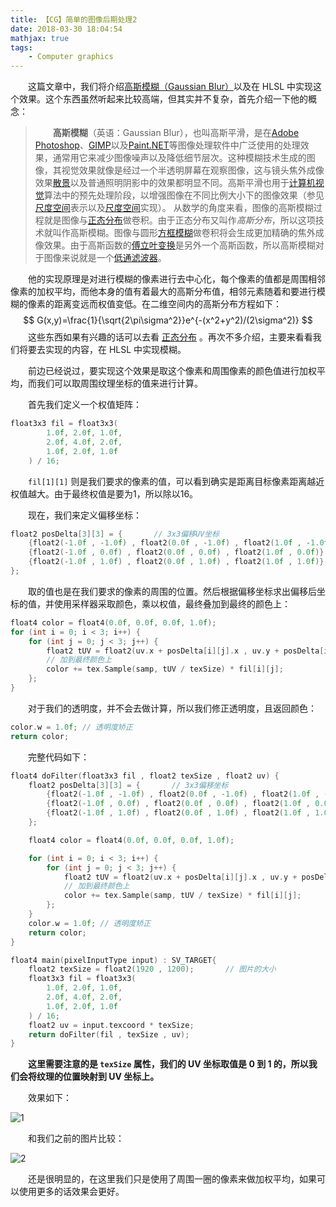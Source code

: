 ```yaml
---
title: 【CG】简单的图像后期处理2
date: 2018-03-30 18:04:54
mathjax: true
tags:
	- Computer graphics
---
```


&emsp;&emsp;这篇文章中，我们将介绍[高斯模糊（Gaussian Blur）](https://zh.wikipedia.org/wiki/%E9%AB%98%E6%96%AF%E6%A8%A1%E7%B3%8A)以及在 HLSL 中实现这个效果。这个东西虽然听起来比较高端，但其实并不复杂，首先介绍一下他的概念：

> &emsp;&emsp;**高斯模糊**（英语：Gaussian Blur），也叫高斯平滑，是在[Adobe Photoshop](https://zh.wikipedia.org/wiki/Adobe_Photoshop)、[GIMP](https://zh.wikipedia.org/wiki/GIMP)以及[Paint.NET](https://zh.wikipedia.org/wiki/Paint.NET)等图像处理软件中广泛使用的处理效果，通常用它来减少图像噪声以及降低细节层次。这种模糊技术生成的图像，其视觉效果就像是经过一个半透明屏幕在观察图像，这与镜头焦外成像效果[散景](https://zh.wikipedia.org/wiki/%E6%95%A3%E6%99%AF)以及普通照明阴影中的效果都明显不同。高斯平滑也用于[计算机视觉](https://zh.wikipedia.org/wiki/%E8%AE%A1%E7%AE%97%E6%9C%BA%E8%A7%86%E8%A7%89)算法中的预先处理阶段，以增强图像在不同比例大小下的图像效果（参见[尺度空间](https://zh.wikipedia.org/w/index.php?title=%E5%B0%BA%E5%BA%A6%E7%A9%BA%E9%97%B4&action=edit&redlink=1)表示以及[尺度空间](https://zh.wikipedia.org/w/index.php?title=%E5%B0%BA%E5%BA%A6%E7%A9%BA%E9%97%B4&action=edit&redlink=1)实现）。 从数学的角度来看，图像的高斯模糊过程就是图像与[正态分布](https://zh.wikipedia.org/wiki/%E6%AD%A3%E6%80%81%E5%88%86%E5%B8%83)做卷积。由于正态分布又叫作*高斯分布*，所以这项技术就叫作高斯模糊。图像与圆形[方框模糊](https://zh.wikipedia.org/w/index.php?title=%E6%96%B9%E6%A1%86%E6%A8%A1%E7%B3%8A&action=edit&redlink=1)做卷积将会生成更加精确的焦外成像效果。由于高斯函数的[傅立叶变换](https://zh.wikipedia.org/wiki/%E5%82%85%E7%AB%8B%E5%8F%B6%E5%8F%98%E6%8D%A2)是另外一个高斯函数，所以高斯模糊对于图像来说就是一个[低通滤波器](https://zh.wikipedia.org/wiki/%E4%BD%8E%E9%80%9A%E6%BB%A4%E6%B3%A2%E5%99%A8)。

<!--more-->

&emsp;&emsp;他的实现原理是对进行模糊的像素进行去中心化，每个像素的值都是周围相邻像素的加权平均，而他本身的值有着最大的高斯分布值，相邻元素随着和要进行模糊的像素的距离变远而权值变低。在二维空间内的高斯分布方程如下：
$$
G(x,y)=\frac{1}{\sqrt{2\pi\sigma^2}}e^{-(x^2+y^2)/(2\sigma^2)}
$$
&emsp;&emsp;这些东西如果有兴趣的话可以去看 [正态分布](https://zh.wikipedia.org/wiki/%E6%AD%A3%E6%80%81%E5%88%86%E5%B8%83) 。再次不多介绍，主要来看看我们将要去实现的内容，在 HLSL 中实现模糊。

&emsp;&emsp;前边已经说过，要实现这个效果是取这个像素和周围像素的颜色值进行加权平均，而我们可以取周围纹理坐标的值来进行计算。

&emsp;&emsp;首先我们定义一个权值矩阵：

```c++
float3x3 fil = float3x3(
		1.0f, 2.0f, 1.0f, 
		2.0f, 4.0f, 2.0f, 
		1.0f, 2.0f, 1.0f
	) / 16;
```

&emsp;&emsp;`fil[1][1]` 则是我们要求的像素的值，可以看到确实是距离目标像素距离越近权值越大。由于最终权值是要为1，所以除以16。

&emsp;&emsp;现在，我们来定义偏移坐标：

```c++
float2 posDelta[3][3] = {		// 3x3偏移UV坐标
	{float2(-1.0f , -1.0f) , float2(0.0f , -1.0f) , float2(1.0f , -1.0f)} ,
	{float2(-1.0f , 0.0f) , float2(0.0f , 0.0f) , float2(1.0f , 0.0f)},
	{float2(-1.0f , 1.0f) , float2(0.0f , 1.0f) , float2(1.0f , 1.0f)}
};
```

&emsp;&emsp;取的值也是在我们要求的像素的周围的位置。然后根据偏移坐标求出偏移后坐标的值，并使用采样器采取颜色，乘以权值，最终叠加到最终的颜色上：

```c++
float4 color = float4(0.0f, 0.0f, 0.0f, 1.0f);
for (int i = 0; i < 3; i++) {
	for (int j = 0; j < 3; j++) {
		float2 tUV = float2(uv.x + posDelta[i][j].x , uv.y + posDelta[i][j].y);
		// 加到最终颜色上
		color += tex.Sample(samp, tUV / texSize) * fil[i][j];
	};
}
```

&emsp;&emsp;对于我们的透明度，并不会去做计算，所以我们修正透明度，且返回颜色：

```c++
color.w = 1.0f;	// 透明度矫正
return color;
```

&emsp;&emsp;完整代码如下：

```c++
float4 doFilter(float3x3 fil , float2 texSize , float2 uv) {
	float2 posDelta[3][3] = {		// 3x3偏移坐标
		{float2(-1.0f , -1.0f) , float2(0.0f , -1.0f) , float2(1.0f , -1.0f)} ,
		{float2(-1.0f , 0.0f) , float2(0.0f , 0.0f) , float2(1.0f , 0.0f)},
		{float2(-1.0f , 1.0f) , float2(0.0f , 1.0f) , float2(1.0f , 1.0f)}
	};

	float4 color = float4(0.0f, 0.0f, 0.0f, 1.0f);

	for (int i = 0; i < 3; i++) {
		for (int j = 0; j < 3; j++) {
			float2 tUV = float2(uv.x + posDelta[i][j].x , uv.y + posDelta[i][j].y);
			// 加到最终颜色上
			color += tex.Sample(samp, tUV / texSize) * fil[i][j];
		};
	}
	color.w = 1.0f;	// 透明度矫正
	return color;
}

float4 main(pixelInputType input) : SV_TARGET{
	float2 texSize = float2(1920 , 1200);		// 图片的大小
	float3x3 fil = float3x3(
		1.0f, 2.0f, 1.0f, 
		2.0f, 4.0f, 2.0f, 
		1.0f, 2.0f, 1.0f
	) / 16;
	float2 uv = input.texcoord * texSize;
	return doFilter(fil , texSize , uv);	
} 
```

&emsp;&emsp;**这里需要注意的是 `texSize` 属性，我们的 UV 坐标取值是 0 到 1 的，所以我们会将纹理的位置映射到 UV 坐标上。**

&emsp;&emsp;效果如下：

![1](https://image.ibb.co/n3KCFS/image.png)

&emsp;&emsp;和我们之前的图片比较：

![2](https://image.ibb.co/bUneC7/image.png)

&emsp;&emsp;还是很明显的，在这里我们只是使用了周围一圈的像素来做加权平均，如果可以使用更多的话效果会更好。

